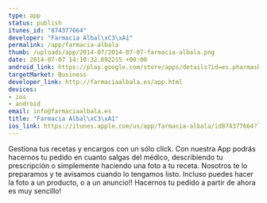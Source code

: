 ```yaml
--- 
type: app
status: publish
itunes_id: "874377664"
developer: "Farmacia Albal\xC3\xA1"
permalink: /app/farmacia-albala
thumb: /uploads/app/2014-07/2014-07-07-farmacia-albala.png
date: 2014-07-07 14:10:32.692215 +00:00
android_link: https://play.google.com/store/apps/details?id=es.pharmashop.app
targetMarket: Business
developer_link: http://farmaciaalbala.es/app.html
devices: 
- ios
- android
email: info@farmaciaalbala.es
title: "Farmacia Albal\xC3\xA1"
ios_link: https://itunes.apple.com/us/app/farmacia-albala/id874377664?l=es&ls=1&mt=8
---
```


Gestiona tus recetas y encargos con un sólo click.
Con nuestra App podrás hacernos tu pedido en cuanto salgas del médico, describiendo tu prescripción o simplemente haciendo una foto a tu receta.
Nosotros te lo preparamos y te avisamos cuando lo tengamos listo.
Incluso puedes hacer la foto a un producto, o a un anuncio!!
Hacernos tu pedido a partir de ahora es muy sencillo!
